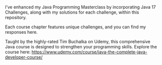 I've enhanced my Java Programming Masterclass by incorporating Java 17 Challenges, along with my solutions for each challenge, within this repository.

Each course chapter features unique challenges, and you can find my responses here.

Taught by the highly-rated Tim Buchalka on Udemy, this comprehensive Java course is designed to strengthen your programming skills. Explore the course here:
https://www.udemy.com/course/java-the-complete-java-developer-course/

